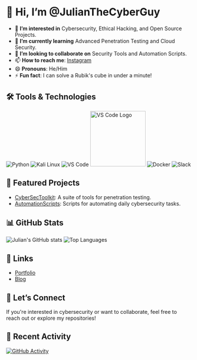 # 👋 Hi, I’m @JulianTheCyberGuy

- 👀 **I’m interested in** Cybersecurity, Ethical Hacking, and Open Source Projects.
- 🌱 **I’m currently learning** Advanced Penetration Testing and Cloud Security.
- 💞️ **I’m looking to collaborate on** Security Tools and Automation Scripts.
- 📫 **How to reach me**: [Instagram](https://www.instagram.com/julianflorezcamel/)
- 😄 **Pronouns**: He/Him
- ⚡ **Fun fact**: I can solve a Rubik's cube in under a minute!

## 🛠️ Tools & Technologies
![Python](https://img.shields.io/badge/Python-3776AB?style=for-the-badge&logo=python&logoColor=white)
![Kali Linux](https://img.shields.io/badge/Kali_Linux-557C94?style=for-the-badge&logo=linux&logoColor=white)
![VS Code](https://img.shields.io/badge/Visual_Studio_Code-0078d7?style=for-the-badge&logo=visual-studio-code&logoColor=white)
<img src="https://code.visualstudio.com/assets/images/code-stable.png" alt="VS Code Logo" width="150" />
![Docker](https://img.shields.io/badge/Docker-2496ED?style=for-the-badge&logo=docker&logoColor=white)
![Slack](https://img.shields.io/badge/Slack-4A154B?style=for-the-badge&logo=slack&logoColor=white)

## 📂 Featured Projects
- [CyberSecToolkit](https://github.com/JulianTheCyberGuy/CyberSecToolkit): A suite of tools for penetration testing.
- [AutomationScripts](https://github.com/JulianTheCyberGuy/AutomationScripts): Scripts for automating daily cybersecurity tasks.

## 📊 GitHub Stats
![Julian's GitHub stats](https://github-readme-stats.vercel.app/api?username=JulianTheCyberGuy&show_icons=true&theme=radical)
![Top Languages](https://github-readme-stats.vercel.app/api/top-langs/?username=JulianTheCyberGuy&layout=compact&theme=radical)

## 🔗 Links
- [Portfolio](https://your-portfolio-link.com)
- [Blog](https://your-blog-link.com)

## 🤝 Let’s Connect
If you're interested in cybersecurity or want to collaborate, feel free to reach out or explore my repositories!

## 🚀 Recent Activity
[![GitHub Activity](https://activity-graph.herokuapp.com/graph?username=JulianTheCyberGuy&theme=radical)](https://github.com/JulianTheCyberGuy)


